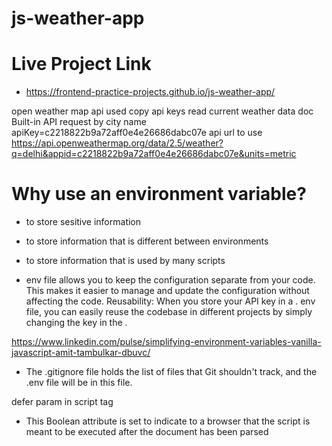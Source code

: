 # js-weather-app

# Live Project Link 
- https://frontend-practice-projects.github.io/js-weather-app/

open weather map api used
copy api keys
read current weather data doc
Built-in API request by city name
apiKey=c2218822b9a72aff0e4e26686dabc07e
api url to use
https://api.openweathermap.org/data/2.5/weather?q=delhi&appid=c2218822b9a72aff0e4e26686dabc07e&units=metric



# Why use an environment variable?

- to store sesitive information
- to store information that is different between environments
- to store information that is used by many scripts

- env file allows you to keep the configuration separate from your code. This makes it easier to manage and update the configuration without affecting the code. Reusability: When you store your API key in a . env file, you can easily reuse the codebase in different projects by simply changing the key in the .

https://www.linkedin.com/pulse/simplifying-environment-variables-vanilla-javascript-amit-tambulkar-dbuvc/


- The .gitignore file holds the list of files that Git shouldn't track, and the .env file will be in this file.

defer param in script tag
- This Boolean attribute is set to indicate to a browser that the script is meant to be executed after the document has been parsed
